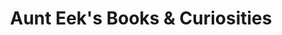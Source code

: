 ---
title: "Aunt Eek's Books & Curiosities"
url: /amarillo/aunt-eeks-books-und-curiosities/
shop: Bücher
---